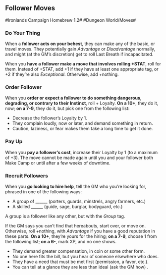 ## Follower Moves
#Ironlands Campaign Homebrew 1.2#
#Dungeon World/Moves#
### Do Your Thing
When a **follower acts on your behest**, they can make any of the basic, or travel moves. They potentially gain *Advantage* or *Disadvantage* normally, and might (at the GM’s discretion) get to roll Last Breath if incapacitated. 

When you **have a follower make a move that involves rolling +STAT**, roll for them. Instead of +STAT, add +1 if they have at least one appropriate tag, or +2 if they’re also *Exceptional*. Otherwise, add +nothing. 
### Order Follower
When you **order or expect a follower to do something dangerous, degrading, or contrary to their Instinct**, roll + Loyalty. **On a 10+**, they do it, now; **on a 7-9**, they do it, but pick one from the following list:

- Decrease the follower’s Loyalty by 1.
- They complain loudly, now or later, and demand something in return.
- Caution, laziness, or fear makes them take a long time to get it done.
### Pay Up
When you **pay a follower’s cost**, increase their Loyalty by 1 (to a maximum of +3). The move cannot be made again until you and your follower both Make Camp or until after a few weeks of downtime. 
### Recruit Followers
When you **go looking to hire help**, tell the GM who you’re looking for, phrased in one of the following ways: 

- A group of ______ (porters, guards, minstrels, angry farmers, etc.) 
- A skilled ______ (guide, sage, burglar, bodyguard, etc.) 

A group is a follower like any other, but with the *Group* tag. 

If the GM says you can’t find that hereabouts, start over, or move on. Otherwise, roll +nothing, with *Advantage* if you have a good reputation in these parts. **On a 10+**, they’re yours for the hiring; **on a 7-9**, choose 1 from the following list; **on a 6-**, mark XP, and no one shows. 

- They demand greater compensation, in coin or some other form.
- No one here fits the bill, but you hear of someone elsewhere who does.
- They have a need that must be met first (permission, a favor, etc.).
- You can tell at a glance they are less than ideal (ask the GM how) .